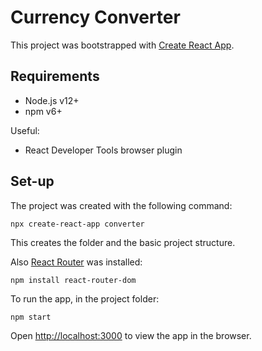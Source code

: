 # Currency Converter

This project was bootstrapped with [Create React App](https://github.com/facebook/create-react-app).

## Requirements

- Node.js v12+
- npm v6+

Useful:
 - React Developer Tools browser plugin

## Set-up

The project was created with the following command:
```
npx create-react-app converter
```
This creates the folder and the basic project structure.

Also [React Router](https://reactrouter.com/web) was installed:
```
npm install react-router-dom
```


To run the app, in the project folder:
```
npm start
```

Open [http://localhost:3000](http://localhost:3000) to view the app in the browser.
